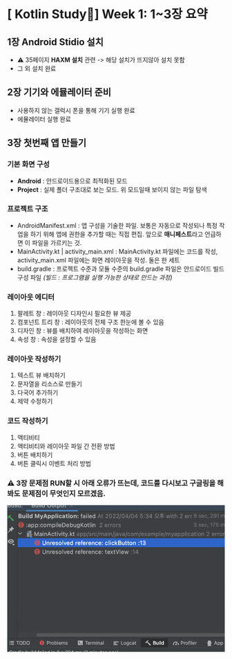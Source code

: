 # [ Kotlin Study📱] Week 1: 1~3장 요약
## 1장 Android Stidio 설치
   - ⚠️ 35페이지 **HAXM 설치** 관련 -> 해당 설치가 뜨지않아 설치 못함
   - 그 외 설치 완료
## 2장 기기와 에뮬레이터 준비
  - 사용하지 않는 갤럭시 폰을 통해 기기 실행 완료
  - 에뮬레이터 실행 완료
## 3장 첫번째 앱 만들기
### 기본 화면 구성
  - **Android** : 안드로이드용으로 최적화된 모드
  - **Project** : 실제 폴더 구조대로 보는 모드. 위 모드일때 보이지 않는 파일 탐색
### 프로젝트 구조
  - AndroidManifest.xml : 앱 구성을 기술한 파일. 보통은 자동으로 작성되나 특정 작업을 하기 위해 앱에 권한을 추가할 때는 직접 편집. 앞으로 **매니페스트**라고 언급하면 이 파일을 가르키는 것.
  - MainActivity.kt | activity_main.xml : MainActivity.kt 파일에는 코드를 작성, activity_main.xml 파일에는 화면 레이아웃을 작성. 둘은 한 세트
  - build.gradle : 프로젝트 수준과 모듈 수준의 build.gradle 파일은 안드로이드 빌드 구성 파일 *(빌드 : 프로그램을 실행 가능한 상태로 만드는 과정)*
### 레이아웃 에디터
  1. 팔레트 창 : 레이아웃 디자인시 필요한 뷰 제공
  2. 컴포넌트 트리 창 : 레이아웃의 전체 구조 한눈에 볼 수 있음
  3. 디자인 창 : 뷰를 배치하여 레이아웃을 작성하는 화면
  4. 속성 창 : 속성을 설정할 수 있음
### 레이아웃 작성하기
  1. 텍스트 뷰 배치하기
  2. 문자열을 리소스로 만들기
  3. 다국어 추가하기
  4. 제약 수정하기
### 코드 작성하기 
  1. 액티비티
  2. 액티비티와 레이아웃 파일 간 전환 방법
  3. 버튼 배치하기
  4. 버튼 클릭시 이벤트 처리 방법
### ⚠️ 3장 문제점 RUN할 시 아래 오류가 뜨는데, 코드를 다시보고 구글링을 해봐도 문제점이 무엇인지 모르겠음.
![problem](./img/problem.png)

